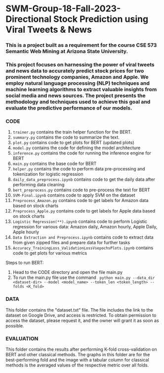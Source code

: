 # SWM-Group-18-Fall-2023-Directional Stock Prediction using Viral Tweets & News

### This is a project built as a requirement for the course CSE 573 Semantic Web Mining at Arizona State University.

### This project focuses on harnessing the power of viral tweets and news data to accurately predict stock prices for two prominent technology companies, Amazon and Apple. We employ natural language processing (NLP) techniques and machine learning algorithms to extract valuable insights from social media and news sources. The project presents the methodology and techniques used to achieve this goal and evaluate the predictive performance of our models.

### CODE
1. ``` trainer.py ``` contains the train helper function for the BERT.
2. ``` summary.py ``` contains the code to summarize the text.
3. ``` plot.py ``` contains code to get plots for BERT (updated plots)
4. ``` model.py ``` contains the code for defining the model architecture
5. ``` inference.py ``` contains the code for running the inference engine for BERT
6. ``` main.py ``` contains the base code for BERT
7. ``` helper.py ``` contains the code to perform data pre-processing and tokenization for logistic regression
8. ``` daily_data_preprocess.ipynb ``` contains code to get the daily data after performing data cleaning
9. ``` bert_preprocess.py ``` contains code to pre-process the text for BERT
10. ``` SVM-Final.ipynb ``` contains code to apply SVM on the dataset
11. ``` Preprocess_Amazon.py ``` contains code to get labels for Amazon data based on stock charts
12. ``` Preprocess_Apple.py ``` contains code to get labels for Apple data based on stock charts
13. ``` Logistic Regression(**).ipynb ``` contains code to perform Logistic regression for various data: Amazon daily, Amazon hourly, Apple Daily, Apple hourly
14. ``` Data Extraction and Preprocess.ipynb ``` contains code to extract data from given zipped files and prepare data for further tasks
15. ``` Accuracy_TrainingLoss_ValidationLossVsepochsPlots.ipynb ``` contains code to get plots for various metrics

Steps to run BERT: 
1. Head to the CODE directory and open the file main.py
2. To run the main.py file use the command ``` python main.py --data_dir <dataset-dir> --model <model_name> --token_len <token_length> --folds <K_fold>```
   
### DATA

This folder contains the "dataset.txt" file. The file includes the link to the dataset on Google Drive, and access is restricted. To obtain permission to access the dataset, please request it, and the owner will grant it as soon as possible.

### EVALUATION
This folder contains the results after performing K-fold cross-validation on BERT and other classical methods. The graphs in this folder are for the best-performing fold and the image with a tabular column for classical methods is the averaged values of the respective metric over all folds.  


